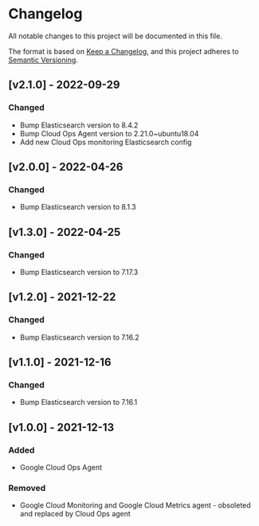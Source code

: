 # Changelog
All notable changes to this project will be documented in this file.

The format is based on [Keep a Changelog](https://keepachangelog.com/en/1.0.0/),
and this project adheres to [Semantic Versioning](https://semver.org/spec/v2.0.0.html).

## [v2.1.0] - 2022-09-29
### Changed
- Bump Elasticsearch version to 8.4.2
- Bump Cloud Ops Agent version to 2.21.0~ubuntu18.04
- Add new Cloud Ops monitoring Elasticsearch config

## [v2.0.0] - 2022-04-26
### Changed
- Bump Elasticsearch version to 8.1.3

## [v1.3.0] - 2022-04-25
### Changed
- Bump Elasticsearch version to 7.17.3

## [v1.2.0] - 2021-12-22
### Changed
- Bump Elasticsearch version to 7.16.2

## [v1.1.0] - 2021-12-16
### Changed
- Bump Elasticsearch version to 7.16.1

## [v1.0.0] - 2021-12-13
### Added
 - Google Cloud Ops Agent
### Removed
 - Google Cloud Monitoring and Google Cloud Metrics agent - obsoleted and replaced by Cloud Ops agent
